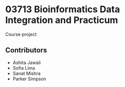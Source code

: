 # 03713 Bioinformatics Data Integration and Practicum
Course project

## Contributors
* Ashita Jawali
* Sofia Lima
* Sanat Mishra
* Parker Simpson
